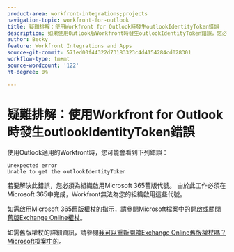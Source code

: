 ```yaml
---
product-area: workfront-integrations;projects
navigation-topic: workfront-for-outlook
title: 疑難排解：使用Workfront for Outlook時發生outlookIdentityToken錯誤
description: 如果使用Outlook版Workfront時發生outlookIdentityToken錯誤，您必須為組織啟用Microsoft 365舊版權杖。
author: Becky
feature: Workfront Integrations and Apps
source-git-commit: 571ed00f44322d73183323c4d4154284cd028301
workflow-type: tm+mt
source-wordcount: '122'
ht-degree: 0%

---
```


# 疑難排解：使用Workfront for Outlook時發生outlookIdentityToken錯誤

使用Outlook適用的Workfront時，您可能會看到下列錯誤：

```
Unexpected error
Unable to get the outlookIdentityToken
```

若要解決此錯誤，您必須為組織啟用Microsoft 365舊版代號。 由於此工作必須在Microsoft 365中完成，Workfront無法為您的組織啟用這些代號。

如需啟用Microsoft 365舊版權杖的指示，請參閱Microsoft檔案中的[開啟或關閉舊版Exchange Online權杖](https://learn.microsoft.com/en-us/office/dev/add-ins/outlook/turn-exchange-tokens-on-off)。

如需舊版權杖的詳細資訊，請參閱[我可以重新開啟Exchange Online舊版權杖嗎？Microsoft檔案中的](https://learn.microsoft.com/en-us/office/dev/add-ins/outlook/faq-nested-app-auth-outlook-legacy-tokens#can-i-turn-exchange-online-legacy-tokens-back-on)。
